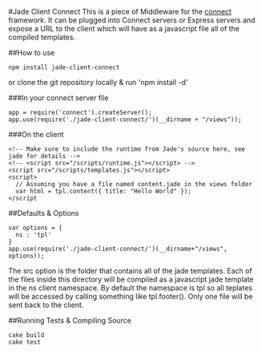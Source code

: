 #Jade Client Connect
This is a piece of Middleware for the
[connect](http://senchalabs.github.com/connect/) framework. It can be
plugged into Connect servers or Express servers and expose a URL to the
client which will have as a javascript file all of the compiled
templates.

##How to use
```
npm install jade-client-connect
```
or clone the git repository locally &
run 'npm install -d'

###In your connect server file
```
app = require('connect').createServer();
app.use(require('./jade-client-connect/')(__dirname + "/views"));
```

###On the client
```
<!-- Make sure to include the runtime from Jade's source here, see jade for details -->
<!-- <script src="/scripts/runtime.js"></script> -->
<script src="/scripts/templates.js"></script>
<script>
  // Assuming you have a file named content.jade in the views folder
  var html = tpl.content({ title: "Hello World" });
</script
```
##Defaults & Options
```
var options = {
  ns : 'tpl'
}
app.use(require('./jade-client-connect/')(__dirname+"/views", options));
```

The src option is the folder that contains all of the jade templates. Each of
the files inside this directory will be compiled as a javascript jade
template in the ns client namespace. By default the namespace is tpl so
all teplates will be accessed by calling something like tpl.footer().
Only one file will be sent back to the client.

##Running Tests & Compiling Source
```
cake build
cake test
```
